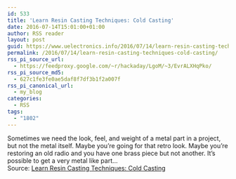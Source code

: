 ```yaml
---
id: 533
title: 'Learn Resin Casting Techniques: Cold Casting'
date: 2016-07-14T15:01:00+01:00
author: RSS reader
layout: post
guid: https://www.uelectronics.info/2016/07/14/learn-resin-casting-techniques-cold-casting/
permalink: /2016/07/14/learn-resin-casting-techniques-cold-casting/
rss_pi_source_url:
  - https://feedproxy.google.com/~r/hackaday/LgoM/~3/EvrALXHqPko/
rss_pi_source_md5:
  - 627c1fe3fe0ae5daf8f7df3b1f2a007f
rss_pi_canonical_url:
  - my_blog
categories:
  - RSS
tags:
  - "1802"
---
```

Sometimes we need the look, feel, and weight of a metal part in a project, but not the metal itself. Maybe you’re going for that retro look. Maybe you’re restoring an old radio and you have one brass piece but not another. It’s possible to get a very metal like part…&#013;  
Source: <a href="https://feedproxy.google.com/~r/hackaday/LgoM/~3/EvrALXHqPko/" target="_blank">Learn Resin Casting Techniques: Cold Casting</a>